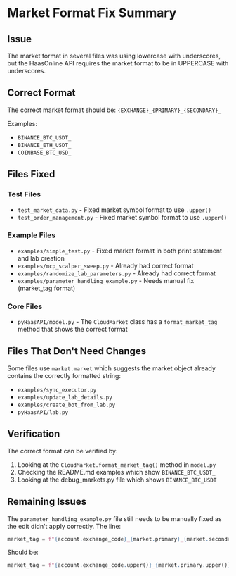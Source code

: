 # Market Format Fix Summary

## Issue
The market format in several files was using lowercase with underscores, but the HaasOnline API requires the market format to be in UPPERCASE with underscores.

## Correct Format
The correct market format should be: `{EXCHANGE}_{PRIMARY}_{SECONDARY}_`

Examples:
- `BINANCE_BTC_USDT_`
- `BINANCE_ETH_USDT_`
- `COINBASE_BTC_USD_`

## Files Fixed

### Test Files
- `test_market_data.py` - Fixed market symbol format to use `.upper()`
- `test_order_management.py` - Fixed market symbol format to use `.upper()`

### Example Files
- `examples/simple_test.py` - Fixed market format in both print statement and lab creation
- `examples/mcp_scalper_sweep.py` - Already had correct format
- `examples/randomize_lab_parameters.py` - Already had correct format
- `examples/parameter_handling_example.py` - Needs manual fix (market_tag format)

### Core Files
- `pyHaasAPI/model.py` - The `CloudMarket` class has a `format_market_tag` method that shows the correct format

## Files That Don't Need Changes
Some files use `market.market` which suggests the market object already contains the correctly formatted string:
- `examples/sync_executor.py`
- `examples/update_lab_details.py`
- `examples/create_bot_from_lab.py`
- `pyHaasAPI/lab.py`

## Verification
The correct format can be verified by:
1. Looking at the `CloudMarket.format_market_tag()` method in `model.py`
2. Checking the README.md examples which show `BINANCE_BTC_USDT_`
3. Looking at the debug_markets.py file which shows `BINANCE_BTC_USDT`

## Remaining Issues
The `parameter_handling_example.py` file still needs to be manually fixed as the edit didn't apply correctly. The line:
```python
market_tag = f"{account.exchange_code}_{market.primary}_{market.secondary}_"
```
Should be:
```python
market_tag = f"{account.exchange_code.upper()}_{market.primary.upper()}_{market.secondary.upper()}_"
``` 